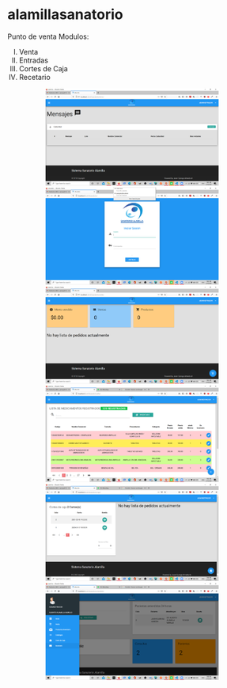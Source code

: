 # alamillasanatorio
Punto de venta
Modulos:

<ol type="I">
  <li>Venta</li>
  <li>Entradas</li>
  <li>Cortes de Caja</li>
  <li>Recetario</li>
</ol>

<p align="center">
  <img src="screenshots/Screenshot%20(33).png" width="350" title="hover text">
  <img src="screenshots/Screenshot%20(34).png" width="350" alt="accessibility text">
   <img src="screenshots/Screenshot%20(35).png" width="350" alt="accessibility text">
    <img src="screenshots/Screenshot%20(37).png" width="350" alt="accessibility text">
    <img src="screenshots/Screenshot%20(39).png" width="350" alt="accessibility text">
    <img src="screenshots/Screenshot%20(40).png" width="350" alt="accessibility text">
</p>
